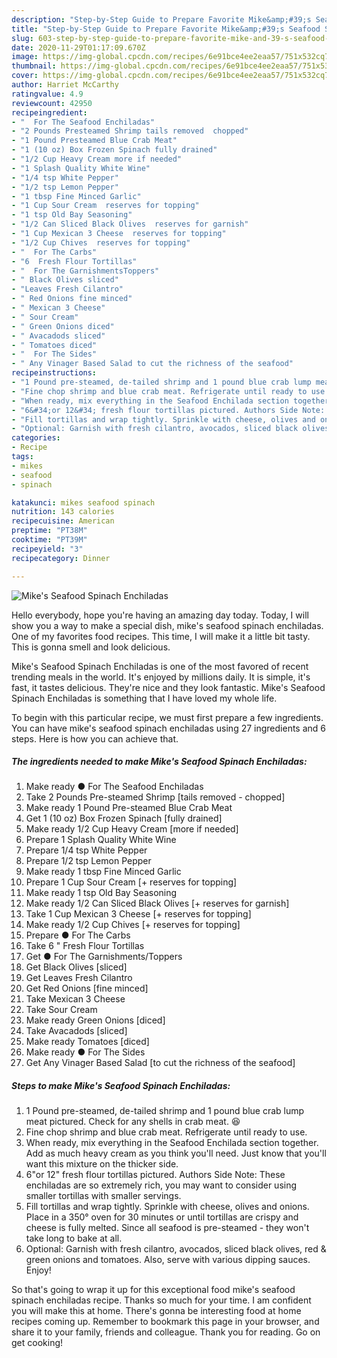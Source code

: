 ```yaml
---
description: "Step-by-Step Guide to Prepare Favorite Mike&amp;#39;s Seafood Spinach Enchiladas"
title: "Step-by-Step Guide to Prepare Favorite Mike&amp;#39;s Seafood Spinach Enchiladas"
slug: 603-step-by-step-guide-to-prepare-favorite-mike-and-39-s-seafood-spinach-enchiladas
date: 2020-11-29T01:17:09.670Z
image: https://img-global.cpcdn.com/recipes/6e91bce4ee2eaa57/751x532cq70/mikes-seafood-spinach-enchiladas-recipe-main-photo.jpg
thumbnail: https://img-global.cpcdn.com/recipes/6e91bce4ee2eaa57/751x532cq70/mikes-seafood-spinach-enchiladas-recipe-main-photo.jpg
cover: https://img-global.cpcdn.com/recipes/6e91bce4ee2eaa57/751x532cq70/mikes-seafood-spinach-enchiladas-recipe-main-photo.jpg
author: Harriet McCarthy
ratingvalue: 4.9
reviewcount: 42950
recipeingredient:
- "  For The Seafood Enchiladas"
- "2 Pounds Presteamed Shrimp tails removed  chopped"
- "1 Pound Presteamed Blue Crab Meat"
- "1 (10 oz) Box Frozen Spinach fully drained"
- "1/2 Cup Heavy Cream more if needed"
- "1 Splash Quality White Wine"
- "1/4 tsp White Pepper"
- "1/2 tsp Lemon Pepper"
- "1 tbsp Fine Minced Garlic"
- "1 Cup Sour Cream  reserves for topping"
- "1 tsp Old Bay Seasoning"
- "1/2 Can Sliced Black Olives  reserves for garnish"
- "1 Cup Mexican 3 Cheese  reserves for topping"
- "1/2 Cup Chives  reserves for topping"
- "  For The Carbs"
- "6  Fresh Flour Tortillas"
- "  For The GarnishmentsToppers"
- " Black Olives sliced"
- "Leaves Fresh Cilantro"
- " Red Onions fine minced"
- " Mexican 3 Cheese"
- " Sour Cream"
- " Green Onions diced"
- " Avacadods sliced"
- " Tomatoes diced"
- "  For The Sides"
- " Any Vinager Based Salad to cut the richness of the seafood"
recipeinstructions:
- "1 Pound pre-steamed, de-tailed shrimp and 1 pound blue crab lump meat pictured. Check for any shells in crab meat. 😆"
- "Fine chop shrimp and blue crab meat. Refrigerate until ready to use."
- "When ready, mix everything in the Seafood Enchilada section together. Add as much heavy cream as you think you&#39;ll need. Just know that you&#39;ll want this mixture on the thicker side."
- "6&#34;or 12&#34; fresh flour tortillas pictured. Authors Side Note: These enchiladas are so extremely rich, you may want to consider using smaller tortillas with smaller servings."
- "Fill tortillas and wrap tightly. Sprinkle with cheese, olives and onions. Place in a 350° oven for 30 minutes or until tortillas are crispy and cheese is fully melted. Since all seafood is pre-steamed - they won&#39;t take long to bake at all."
- "Optional: Garnish with fresh cilantro, avocados, sliced black olives, red &amp; green onions and tomatoes. Also, serve with various dipping sauces. Enjoy!"
categories:
- Recipe
tags:
- mikes
- seafood
- spinach

katakunci: mikes seafood spinach 
nutrition: 143 calories
recipecuisine: American
preptime: "PT38M"
cooktime: "PT39M"
recipeyield: "3"
recipecategory: Dinner

---
```



![Mike&#39;s Seafood Spinach Enchiladas](https://img-global.cpcdn.com/recipes/6e91bce4ee2eaa57/751x532cq70/mikes-seafood-spinach-enchiladas-recipe-main-photo.jpg)

Hello everybody, hope you're having an amazing day today. Today, I will show you a way to make a special dish, mike&#39;s seafood spinach enchiladas. One of my favorites food recipes. This time, I will make it a little bit tasty. This is gonna smell and look delicious.



Mike&#39;s Seafood Spinach Enchiladas is one of the most favored of recent trending meals in the world. It's enjoyed by millions daily. It is simple, it's fast, it tastes delicious. They're nice and they look fantastic. Mike&#39;s Seafood Spinach Enchiladas is something that I have loved my whole life.


To begin with this particular recipe, we must first prepare a few ingredients. You can have mike&#39;s seafood spinach enchiladas using 27 ingredients and 6 steps. Here is how you can achieve that.

<!--inarticleads1-->

##### The ingredients needed to make Mike&#39;s Seafood Spinach Enchiladas:

1. Make ready  ● For The Seafood Enchiladas
1. Take 2 Pounds Pre-steamed Shrimp [tails removed - chopped]
1. Make ready 1 Pound Pre-steamed Blue Crab Meat
1. Get 1 (10 oz) Box Frozen Spinach [fully drained]
1. Make ready 1/2 Cup Heavy Cream [more if needed]
1. Prepare 1 Splash Quality White Wine
1. Prepare 1/4 tsp White Pepper
1. Prepare 1/2 tsp Lemon Pepper
1. Make ready 1 tbsp Fine Minced Garlic
1. Prepare 1 Cup Sour Cream [+ reserves for topping]
1. Make ready 1 tsp Old Bay Seasoning
1. Make ready 1/2 Can Sliced Black Olives [+ reserves for garnish]
1. Take 1 Cup Mexican 3 Cheese [+ reserves for topping]
1. Make ready 1/2 Cup Chives [+ reserves for topping]
1. Prepare  ● For The Carbs
1. Take 6 &#34; Fresh Flour Tortillas
1. Get  ● For The Garnishments/Toppers
1. Get  Black Olives [sliced]
1. Get Leaves Fresh Cilantro
1. Get  Red Onions [fine minced]
1. Take  Mexican 3 Cheese
1. Take  Sour Cream
1. Make ready  Green Onions [diced]
1. Take  Avacadods [sliced]
1. Make ready  Tomatoes [diced]
1. Make ready  ● For The Sides
1. Get  Any Vinager Based Salad [to cut the richness of the seafood]




<!--inarticleads2-->

##### Steps to make Mike&#39;s Seafood Spinach Enchiladas:

1. 1 Pound pre-steamed, de-tailed shrimp and 1 pound blue crab lump meat pictured. Check for any shells in crab meat. 😆
1. Fine chop shrimp and blue crab meat. Refrigerate until ready to use.
1. When ready, mix everything in the Seafood Enchilada section together. Add as much heavy cream as you think you&#39;ll need. Just know that you&#39;ll want this mixture on the thicker side.
1. 6&#34;or 12&#34; fresh flour tortillas pictured. Authors Side Note: These enchiladas are so extremely rich, you may want to consider using smaller tortillas with smaller servings.
1. Fill tortillas and wrap tightly. Sprinkle with cheese, olives and onions. Place in a 350° oven for 30 minutes or until tortillas are crispy and cheese is fully melted. Since all seafood is pre-steamed - they won&#39;t take long to bake at all.
1. Optional: Garnish with fresh cilantro, avocados, sliced black olives, red &amp; green onions and tomatoes. Also, serve with various dipping sauces. Enjoy!




So that's going to wrap it up for this exceptional food mike&#39;s seafood spinach enchiladas recipe. Thanks so much for your time. I am confident you will make this at home. There's gonna be interesting food at home recipes coming up. Remember to bookmark this page in your browser, and share it to your family, friends and colleague. Thank you for reading. Go on get cooking!
